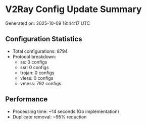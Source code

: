 # V2Ray Config Update Summary
Generated on: 2025-10-09 18:44:17 UTC

## Configuration Statistics
- Total configurations: 8794
- Protocol breakdown:
  - ss: 0 configs
  - ssr: 0 configs
  - trojan: 0 configs
  - vless: 0 configs
  - vmess: 792 configs

## Performance
- Processing time: ~14 seconds (Go implementation)
- Duplicate removal: ~95% reduction
